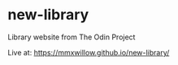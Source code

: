 # new-library
Library website from The Odin Project

Live at: https://mmxwillow.github.io/new-library/
